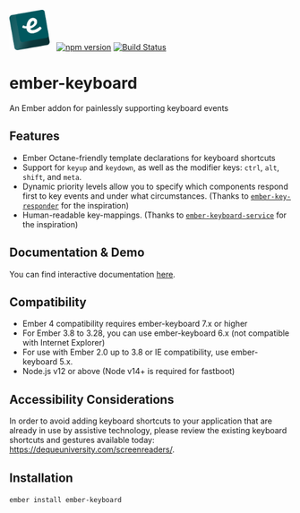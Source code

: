 <img alt="ember-keyboard logo" src="./docs/public/ember-keyboard.svg" height=72 /> &nbsp; 
[![npm version](https://badge.fury.io/js/ember-keyboard.svg)](https://badge.fury.io/js/ember-keyboard)
[![Build Status](https://github.com/adopted-ember-addons/ember-keyboard/actions/workflows/ci.yml/badge.svg)](https://github.com/adopted-ember-addons/ember-keyboard/actions/workflows/ci.yml)

# ember-keyboard

An Ember addon for painlessly supporting keyboard events

## Features

* Ember Octane-friendly template declarations for keyboard shortcuts
* Support for `keyup` and `keydown`, as well as the modifier keys: `ctrl`, `alt`, `shift`, and `meta`.
* Dynamic priority levels allow you to specify which components respond first to key events and under what circumstances. (Thanks to [`ember-key-responder`](https://github.com/yapplabs/ember-key-responder) for the inspiration)
* Human-readable key-mappings. (Thanks to [`ember-keyboard-service`](https://github.com/Fabriquartz/ember-keyboard-service) for the inspiration)

## Documentation & Demo

You can find interactive documentation [here](http://adopted-ember-addons.github.io/ember-keyboard/).

## Compatibility

* Ember 4 compatibility requires ember-keyboard 7.x or higher
* For Ember 3.8 to 3.28, you can use ember-keyboard 6.x (not compatible with Internet Explorer)
* For use with Ember 2.0 up to 3.8 or IE compatibility, use ember-keyboard 5.x.
* Node.js v12 or above (Node v14+ is required for fastboot)

## Accessibility Considerations
In order to avoid adding keyboard shortcuts to your application that are already in use by assistive technology, please review the existing keyboard shortcuts and gestures available today: https://dequeuniversity.com/screenreaders/.

## Installation

`ember install ember-keyboard`

